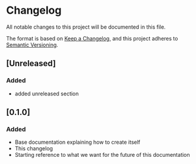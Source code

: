 # Changelog

All notable changes to this project will be documented in this file.

The format is based on [Keep a Changelog](https://keepachangelog.com/en/1.0.0/),
and this project adheres to [Semantic Versioning](https://semver.org/spec/v2.0.0.html).

## [Unreleased]

### Added

- added unreleased section

## [0.1.0]

### Added

- Base documentation explaining how to create itself
- This changelog
- Starting reference to what we want for the future of this documentation
